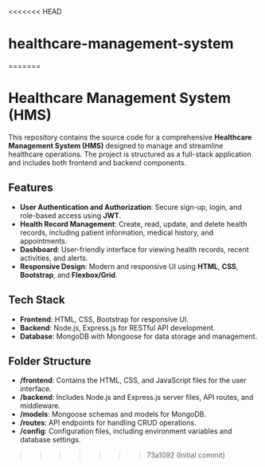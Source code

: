 <<<<<<< HEAD
# healthcare-management-system
=======
# Healthcare Management System (HMS)

This repository contains the source code for a comprehensive **Healthcare Management System (HMS)** designed to manage and streamline healthcare operations. The project is structured as a full-stack application and includes both frontend and backend components.

## Features
- **User Authentication and Authorization**: Secure sign-up, login, and role-based access using **JWT**.
- **Health Record Management**: Create, read, update, and delete health records, including patient information, medical history, and appointments.
- **Dashboard**: User-friendly interface for viewing health records, recent activities, and alerts.
- **Responsive Design**: Modern and responsive UI using **HTML**, **CSS**, **Bootstrap**, and **Flexbox/Grid**.

## Tech Stack
- **Frontend**: HTML, CSS, Bootstrap for responsive UI.
- **Backend**: Node.js, Express.js for RESTful API development.
- **Database**: MongoDB with Mongoose for data storage and management.

## Folder Structure
- **/frontend**: Contains the HTML, CSS, and JavaScript files for the user interface.
- **/backend**: Includes Node.js and Express.js server files, API routes, and middleware.
- **/models**: Mongoose schemas and models for MongoDB.
- **/routes**: API endpoints for handling CRUD operations.
- **/config**: Configuration files, including environment variables and database settings.
>>>>>>> 73a1092 (Initial commit)
